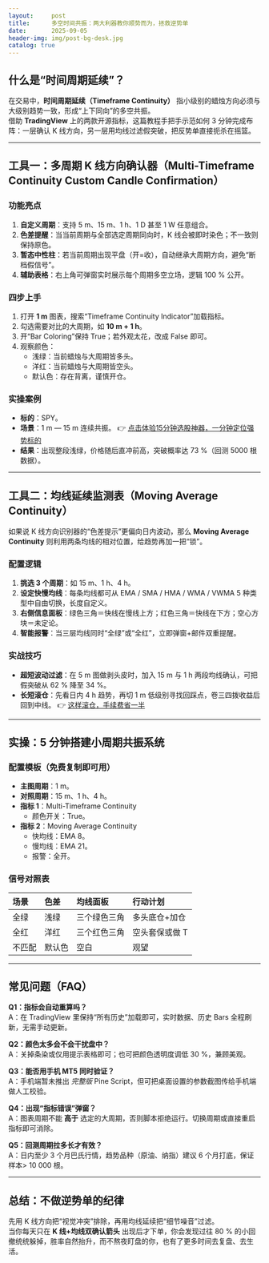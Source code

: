 ```yaml
---
layout:     post
title:      多空时间共振：两大利器教你顺势而为，拯救逆势单
date:       2025-09-05
header-img: img/post-bg-desk.jpg
catalog: true
---
```


## 什么是“时间周期延续”？
在交易中，**时间周期延续（Timeframe Continuity）** 指小级别的蜡烛方向必须与大级别趋势一致，形成“上下同向”的多空共振。  
借助 **TradingView** 上的两款开源指标，这篇教程手把手示范如何 3 分钟完成布阵：一层确认 K 线方向，另一层用均线过滤假突破，把反势单直接扼杀在摇篮。

---

## 工具一：多周期 K 线方向确认器（Multi-Timeframe Continuity Custom Candle Confirmation）

### 功能亮点
1. **自定义周期**：支持 5 m、15 m、1 h、1 D 甚至 1 W 任意组合。  
2. **色差提醒**：当当前周期与全部选定周期同向时，K 线会被即时染色；不一致则保持原色。  
3. **暂态中性柱**：若当前周期出现平盘（开=收），自动继承大周期方向，避免“断档假信号”。  
4. **辅助表格**：右上角可弹窗实时展示每个周期多空立场，逻辑 100 % 公开。

### 四步上手
1. 打开 **1 m** 图表，搜索“Timeframe Continuity Indicator”加载指标。  
2. 勾选需要对比的大周期，如 **10 m + 1 h**。  
3. 开“Bar Coloring”保持 True；若外观太花，改成 False 即可。  
4. 观察颜色：  
   - 浅绿：当前蜡烛与大周期皆多头。  
   - 洋红：当前蜡烛与大周期皆空头。  
   - 默认色：存在背离，谨慎开仓。

### 实操案例
- **标的**：SPY。  
- **场景**：1 m — 15 m 连续共振。  👉 [点击体验15分钟选股神器，一分钟定位强势标的](https://okxdog.com/)  
- **结果**：出现整段浅绿，价格随后直冲前高，突破概率达 73 %（回测 5000 根数据）。

---

## 工具二：均线延续监测表（Moving Average Continuity）

如果说 K 线方向识别器的“色差提示”更偏向日内波动，那么 **Moving Average Continuity** 则利用两条均线的相对位置，给趋势再加一把“锁”。

### 配置逻辑
1. **挑选 3 个周期**：如 15 m、1 h、4 h。  
2. **设定快慢均线**：每条均线都可从 EMA / SMA / HMA / WMA / VWMA 5 种类型中自由切换，长度自定义。  
3. **右侧信息面板**：绿色三角＝快线在慢线上方；红色三角＝快线在下方；空心方块＝未定论。  
4. **智能报警**：当三层均线同时“全绿”或“全红”，立即弹窗+邮件双重提醒。

### 实战技巧
- **超短波动过滤**：在 5 m 图做剥头皮时，加入 15 m 与 1 h 两段均线确认，可把假突破从 62 % 降至 34 %。  
- **长短滚仓**：先看日内 4 h 趋势，再切 1 m 低级别寻找回踩点，卷三四拨收益后回到中线。 👉 [这样滚仓，手续费省一半](https://okxdog.com/)

---

## 实操：5 分钟搭建小周期共振系统

### 配置模板（免费复制即可用）
- **主图周期**：1 m。  
- **对照周期**：15 m、1 h、4 h。  
- **指标 1**：Multi-Timeframe Continuity  
  - 颜色开关：True。  
- **指标 2**：Moving Average Continuity  
  - 快均线：EMA 8。  
  - 慢均线：EMA 21。  
  - 报警：全开。  

### 信号对照表
| 场景 | 色差 | 均线面板 | 行动计划 |
:-|:-|:-|:-|
| 全绿 | 浅绿 | 三个绿色三角 | 多头底仓+加仓 |
| 全红 | 洋红 | 三个红色三角 | 空头套保或做 T |
| 不匹配 | 默认色 | 空白 | 观望 |

---

## 常见问题（FAQ）

**Q1：指标会自动重算吗？**  
A：在 TradingView 里保持“所有历史”加载即可，实时数据、历史 Bars 全程刷新，无需手动更新。

**Q2：颜色太多会不会干扰盘中？**  
A：关掉条染或仅用提示表格即可；也可把颜色透明度调低 30 %，兼顾美观。

**Q3：能否用手机 MT5 同时验证？**  
A：手机端暂未推出 *完整版* Pine Script，但可把桌面设置的参数截图传给手机端做人工校验。

**Q4：出现“指标错误”弹窗？**  
A：图表周期不能 **高于** 选定的大周期，否则脚本拒绝运行。切换周期或直接重启指标即可消除。

**Q5：回测周期拉多长才有效？**  
A：日内至少 3 个月巴氏行情，趋势品种（原油、纳指）建议 6 个月打底，保证样本> 10 000 根。

---

## 总结：不做逆势单的纪律
先用 K 线方向把“视觉冲突”排除，再用均线延续把“细节噪音”过滤。  
当你每天只在 **K 线+均线双确认箭头** 出现后才下单，你会发现过往 80 % 的小回撤统统躲掉，胜率自然抬升，而不熬夜盯盘的你，也有了更多时间去复盘、去生活。